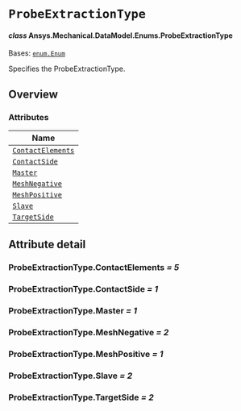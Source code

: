 # `ProbeExtractionType`

<a id="ansys.mechanical.stubs.v242.Ansys.Mechanical.DataModel.Enums.ProbeExtractionType"></a>

#### *class* Ansys.Mechanical.DataModel.Enums.ProbeExtractionType

Bases: [`enum.Enum`](https://docs.python.org/3/library/enum.html#enum.Enum)

Specifies the ProbeExtractionType.

<!-- !! processed by numpydoc !! -->

<a id="overview"></a>

## Overview

### Attributes

| Name |
| ------------------------------------------------------------- |
| [`ContactElements`](#ProbeExtractionType.ContactElements) |
| [`ContactSide`](#ProbeExtractionType.ContactSide) |
| [`Master`](#ProbeExtractionType.Master) |
| [`MeshNegative`](#ProbeExtractionType.MeshNegative) |
| [`MeshPositive`](#ProbeExtractionType.MeshPositive) |
| [`Slave`](#ProbeExtractionType.Slave) |
| [`TargetSide`](#ProbeExtractionType.TargetSide) |

<a id="attribute-detail"></a>

## Attribute detail

<a id="ProbeExtractionType.ContactElements"></a>

### ProbeExtractionType.ContactElements *= 5*

<a id="ProbeExtractionType.ContactSide"></a>

### ProbeExtractionType.ContactSide *= 1*

<a id="ProbeExtractionType.Master"></a>

### ProbeExtractionType.Master *= 1*

<a id="ProbeExtractionType.MeshNegative"></a>

### ProbeExtractionType.MeshNegative *= 2*

<a id="ProbeExtractionType.MeshPositive"></a>

### ProbeExtractionType.MeshPositive *= 1*

<a id="ProbeExtractionType.Slave"></a>

### ProbeExtractionType.Slave *= 2*

<a id="ProbeExtractionType.TargetSide"></a>

### ProbeExtractionType.TargetSide *= 2*


